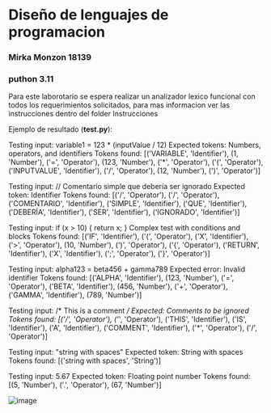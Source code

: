 # Diseño de lenguajes de programacion
### Mirka Monzon 18139
### puthon 3.11

Para este laborotario se espera realizar un analizador lexico funcional con todos los requerimientos solicitados, para mas informacion ver las instrucciones dentro del folder Instrucciones

Ejemplo de resultado (**test.py**):

Testing input: variable1 = 123 * (inputValue / 12)
Expected tokens: Numbers, operators, and identifiers
Tokens found: [('VARIABLE', 'Identifier'), (1, 'Number'), ('=', 'Operator'), (123, 'Number'), ('*', 'Operator'), ('(', 'Operator'), ('INPUTVALUE', 'Identifier'), ('/', 'Operator'), (12, 'Number'), (')', 'Operator')]

Testing input: // Comentario simple que debería ser ignorado
Expected token: Identifier
Tokens found: [('/', 'Operator'), ('/', 'Operator'), ('COMENTARIO', 'Identifier'), ('SIMPLE', 'Identifier'), ('QUE', 'Identifier'), ('DEBERÍA', 'Identifier'), ('SER', 'Identifier'), ('IGNORADO', 'Identifier')]

Testing input: if (x > 10) { return x; }
Complex test with conditions and blocks
Tokens found: [('IF', 'Identifier'), ('(', 'Operator'), ('X', 'Identifier'), ('>', 'Operator'), (10, 'Number'), (')', 'Operator'), ('{', 'Operator'), ('RETURN', 'Identifier'), ('X', 'Identifier'), (';', 'Operator'), ('}', 'Operator')]

Testing input: alpha123 = beta456 + gamma789
Expected error: Invalid identifier
Tokens found: [('ALPHA', 'Identifier'), (123, 'Number'), ('=', 'Operator'), ('BETA', 'Identifier'), (456, 'Number'), ('+', 'Operator'), ('GAMMA', 'Identifier'), (789, 'Number')]

Testing input: /* This is a comment */
Expected: Comments to be ignored
Tokens found: [('/', 'Operator'), ('*', 'Operator'), ('THIS', 'Identifier'), ('IS', 'Identifier'), ('A', 'Identifier'), ('COMMENT', 'Identifier'), ('*', 'Operator'), ('/', 'Operator')]

Testing input: "string with spaces"
Expected token: String with spaces
Tokens found: [('string with spaces', 'String')]

Testing input: 5.67
Expected token: Floating point number
Tokens found: [(5, 'Number'), ('.', 'Operator'), (67, 'Number')]

![image](https://github.com/MirkaNicolle/Dise-o-de-lenguajes-de-programcion/assets/35476538/77406427-2195-4735-87e9-794bb0e56eb6)
